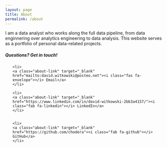 ```yaml
---
layout: page
title: About
permalink: /about
---
```


<div class="row justify-content-between">
<div class="col-md-8 pr-5">    

<p>I am a data analyst who works along the full data pipeline, from data enginnering over analytics engineering to data analysis. This website serves as a portfolio of personal data-related projects. </p>

</div>

<div class="col-md-4">

<div class="sticky-top sticky-top-80">
<h5>Questions? Get in touch!</h5>

<ul class="navbar-nav ml-auto">

    <li>
    <a class="about-link" target="_blank" href="mailto:david.witkowski@posteo.net"><i class="fas fa-envelope"></i> Email</a>
    </li>

    <li>
    <a class="about-link" target="_blank" href="https://www.linkedin.com/in/david-witkowski-2bb3a4157/"><i class="fab fa-linkedin"></i> LinkedIn</a>
    </li>


    <li>
    <a class="about-link" target="_blank" href="https://github.com/chodera"><i class="fab fa-github"></i> GitHub</a>
    </li>


</ul>


</div>
</div>
</div>
